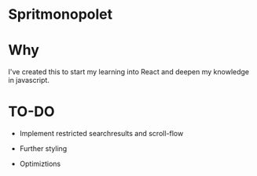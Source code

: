 # Spritmonopolet

# Why
I've created this to start my learning into React and deepen my knowledge in javascript.

# TO-DO
* Implement restricted searchresults and scroll-flow

* Further styling

* Optimiztions

